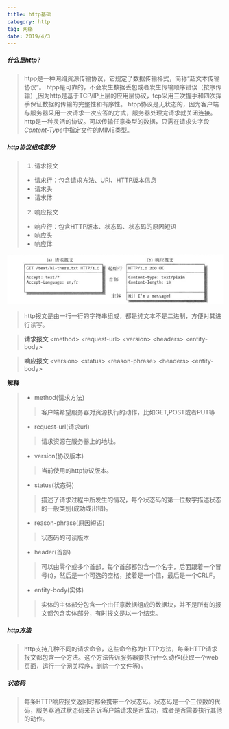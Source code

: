 ```yaml
---
title: http基础
category: http
tag: 网络
date: 2019/4/3
---
```


##### 什么是http?
> htpp是一种网络资源传输协议，它规定了数据传输格式，简称“超文本传输协议”。
> htpp是可靠的，不会发生数据丢包或者发生传输顺序错误（按序传输）,因为http是基于TCP/IP上层的应用层协议，tcp采用三次握手和四次挥手保证数据的传输的完整性和有序性。
> htpp协议是无状态的，因为客户端与服务器采用一次请求一次应答的方式，服务器处理完请求就关闭连接。
> http是一种灵活的协议。可以传输任意类型的数据，只需在请求头字段*Content-Type*中指定文件的MIME类型。

##### http协议组成部分

> 1. 请求报文
>   - 请求行：包含请求方法、URI、HTTP版本信息
>   - 请求头
>   - 请求体
> 2. 响应报文
>   - 响应行：包含HTTP版本、状态码、状态码的原因短语   
>   - 响应头   
>   - 响应体   

![http报文结构](/images/http/http基础/1.png)
> http报文是由一行一行的字符串组成，都是纯文本不是二进制，方便对其进行读写。

> **请求报文**
> \<method\> \<request-url\> \<version\> 
> \<headers\>
> \<entity-body\>

> **响应报文**
> \<version\> \<status\> \<reason-phrase\> 
> \<headers\>
> \<entity-body\>

**解释**
> - method(请求方法)
>> 客户端希望服务器对资源执行的动作，比如GET,POST或者PUT等
> - request-url(请求url)
>> 请求资源在服务器上的地址。
> - version(协议版本)
>> 当前使用的http协议版本。
> - status(状态码)
>> 描述了请求过程中所发生的情况，每个状态码的第一位数字描述状态的一般类别(成功或出错)。
> - reason-phrase(原因短语)
>> 状态码的可读版本
> - header(首部)
>> 可以由零个或多个首部，每个首部都包含一个名字，后面跟着一个冒号(:)，然后是一个可选的空格，接着是一个值，最后是一个CRLF。
> - entity-body(实体)
>> 实体的主体部分包含一个由任意数据组成的数据块，并不是所有的报文都包含实体部分，有时报文是以一个结束。


##### http方法
> http支持几种不同的请求命令，这些命令称为HTTP方法，每条HTTP请求报文都包含一个方法。这个方法告诉服务器要执行什么动作(获取一个web页面，运行一个网关程序，删除一个文件等)。

##### 状态码
> 每条HTTP响应报文返回时都会携带一个状态码。状态码是一个三位数的代码，服务器通过状态码来告诉客户端请求是否成功，或者是否需要执行其他的动作。
